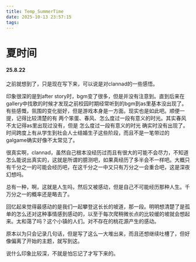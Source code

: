 ```yaml
---
title: Temp_SummerTime
date: 2025-10-13 23:57:15
tags:
---
```


# 夏时间

#### 25.8.22 

之前就想到了，只是现在写下来，可以说是对clannad的一些感悟。

印象很深的是到after story时，bgm变了很多，但是并没有注意到。直到后来在gallery中找歌的时候才发现之前校园时期经常听到的bgm到as里基本没出现了。有些感慨，氛围的变化挺好，但是游戏本身是一方面。现实也是如此吧。顺便一提，记得比较清楚的有 两个笨蛋、春风、怎么度过一段有意义的时光。其实春风不太记得as里出现过没有，但是 怎么度过一段有意义的时光 确实时没有出现了。时间跨度上有从学生到社会人士结婚生子这些阶段，而且不是一笔带过的galgame确实好像不太常见了。

很真实啊，clannad，虽然自己根本没经历过而且有很大的可能不会尽力，不知道怎么能说出真实的，这就是所谓的臆测吧，如果真经历了多半会不一样吧。大概只有千分之一的可能会经历吧，在这千分之一中又只有万分之一会重合吧，这是深夜幻想吗。

总有一种，啊，这就是人生吗，然后又被感动，但是自己不可能经历那种人生。千万分之一的概率还是略去了。

回忆起来觉得最感动的是我们一起攀登这长长的坡道，那一段。明明想清楚了是孤单的怎么还对这种事情感到感动的，以至于每次爬稍微长点的比较缓的坡就会想起来。太和蔼了吗？这个小镇的人们。对不存在的桃花源产生的感动。

原本以为只会记录几句话，但是写了这么一大堆出来，而且还想继续吐槽了，但好像偏离了开始的主题，就写到这。

说什么印象比较深，不就是怕忘记了才写下来的。
